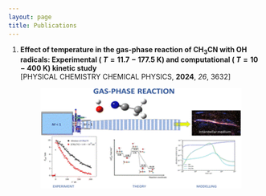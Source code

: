 ```yaml
---
layout: page
title: Publications
---
```


1. **Effect of temperature in the gas-phase reaction of CH<sub>3</sub>CN with OH radicals: Experimental ( $T=11.7-177.5$ K) and computational ( $T=10-400$ K) kinetic study**  
   [PHYSICAL CHEMISTRY CHEMICAL PHYSICS, **2024**, _26_, 3632]
   <p align="center">
   <img src="https://github.com/emartineznunez/emartineznunez.github.io/blob/master/Imagen1.gif?raw=true" alt="alt text" width="400" height="200">
   </p>


